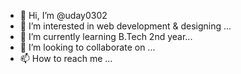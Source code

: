 - 👋 Hi, I’m @uday0302
- 👀 I’m interested in web development & designing ...
- 🌱 I’m currently learning B.Tech 2nd year...
- 💞️ I’m looking to collaborate on ...
- 📫 How to reach me ...

<!---
uday0302/uday0302 is a ✨ special ✨ repository because its `README.md` (this file) appears on your GitHub profile.
You can click the Preview link to take a look at your changes.
--->

